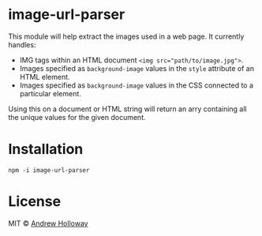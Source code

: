 # image-url-parser

This module will help extract the images used in a web page. It currently handles:

- IMG tags within an HTML document `<img src="path/to/image.jpg">`.
- Images specified as `background-image` values in the `style` attribute of an HTML element.
- Images specified as `background-image` values in the CSS connected to a particular element.

Using this on a document or HTML string will return an arry containing all the unique values for the given document.

# Installation

```
npm -i image-url-parser
```

# License

MIT © [Andrew Holloway](mailto:booc0mtaco@gmail.com)
